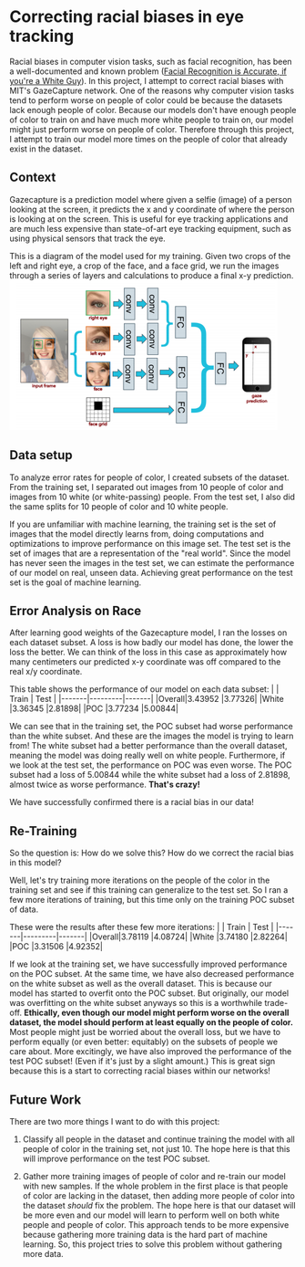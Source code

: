 # Correcting racial biases in eye tracking
Racial biases in computer vision tasks, such as facial recognition, has been a well-documented and known problem ([Facial Recognition is Accurate, if you're a White Guy](https://www.nytimes.com/2018/02/09/technology/facial-recognition-race-artificial-intelligence.html)). In this project, I attempt to correct racial biases with MIT's GazeCapture network. One of the reasons why computer vision tasks tend to perform worse on people of color could be because the datasets lack enough people of color. Because our models don't have enough people of color to train on and have much more white people to train on, our model might just perform worse on people of color. Therefore through this project, I attempt to train our model more times on the people of color that already exist in the dataset.

## Context
Gazecapture is a prediction model where given a selfie (image) of a person looking at the screen, it predicts the x and y coordinate of where the person is looking at on the screen. This is useful for eye tracking applications and are much less expensive than state-of-art eye tracking equipment, such as using physical sensors that track the eye.

This is a diagram of the model used for my training. Given two crops of the left and right eye, a crop of the face, and a face grid, we run the images through a series of layers and calculations to produce a final x-y prediction.
![gazecapture model](./res/gazecapture-model.png)


## Data setup
To analyze error rates for people of color, I created subsets of the dataset. From the training set, I separated out images from 10 people of color and images from 10 white (or white-passing) people. From the test set, I also did the same splits for 10 people of color and 10 white people.

If you are unfamiliar with machine learning, the training set is the set of images that the model directly learns from, doing computations and optimizations to improve performance on this image set. The test set is the set of images that are a representation of the "real world". Since the model has never seen the images in the test set, we can estimate the performance of our model on real, unseen data. Achieving great performance on the test set is the goal of machine learning.


## Error Analysis on Race
After learning good weights of the Gazecapture model, I ran the losses on each dataset subset. A loss is how badly our model has done, the lower the loss the better. We can think of the loss in this case as approximately how many centimeters our predicted x-y coordinate was off compared to the real x/y coordinate.

This table shows the performance of our model on each data subset:
|       | Train   | Test  |
|-------|---------|-------|
|Overall|3.43952  |3.77326|
|White  |3.36345  |2.81898|
|POC    |3.77234  |5.00844|

We can see that in the training set, the POC subset had worse performance than the white subset. And these are the images the model is trying to learn from! The white subset had a better performance than the overall dataset, meaning the model was doing really well on white people. Furthermore, if we look at the test set, the performance on POC was even worse. The POC subset had a loss of 5.00844 while the white subset had a loss of 2.81898, almost twice as worse performance. **That's crazy!**

We have successfully confirmed there is a racial bias in our data!


## Re-Training
So the question is: How do we solve this? How do we correct the racial bias in this model?

Well, let's try training more iterations on the people of the color in the training set and see if this training can generalize to the test set. So I ran a few more iterations of training, but this time only on the training POC subset of data.

These were the results after these few more iterations:
|       | Train   | Test  |
|-------|---------|-------|
|Overall|3.78119  |4.08724|
|White  |3.74180  |2.82264|
|POC    |3.31506  |4.92352|

If we look at the training set, we have successfully improved performance on the POC subset. At the same time, we have also decreased performance on the white subset as well as the overall dataset. This is because our model has started to overfit onto the POC subset. But originally, our model was overfitting on the white subset anyways so this is a worthwhile trade-off. **Ethically, even though our model might perform worse on the overall dataset, the model should perform at least equally on the people of color.** Most people might just be worried about the overall loss, but we have to perform equally (or even better: equitably) on the subsets of people we care about. More excitingly, we have also improved the performance of the test POC subset! (Even if it's just by a slight amount.) This is great sign because this is a start to correcting racial biases within our networks!

## Future Work
There are two more things I want to do with this project:
1. Classify all people in the dataset and continue training the model with all people of color in the training set, not just 10. The hope here is that this will improve performance on the test POC subset.

2. Gather more training images of people of color and re-train our model with new samples. If the whole problem in the first place is that people of color are lacking in the dataset, then adding more people of color into the dataset *should* fix the problem. The hope here is that our dataset will be more even and our model will learn to perform well on both white people and people of color. This approach tends to be more expensive because gathering more training data is the hard part of machine learning. So, this project tries to solve this problem without gathering more data.
